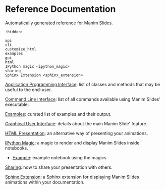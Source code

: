 # Reference Documentation

Automatically generated reference for Manim Slides.

```{toctree}
:hidden:

api
cli
customize_html
examples
gui
html
IPython magic <ipython_magic>
sharing
Sphinx Extension <sphinx_extension>
```

[Application Programming Interface](/reference/api.html): list of classes and methods that may
be useful to the end-user.

[Command Line Interface](/reference/cli.html): list of all commands available using Manim
Slides' executable.

[Examples](/reference/examples.html): curated list of examples and their output.

[Graphical User Interface](/reference/gui.html): details about the main Manim Slide' feature.

[HTML Presentation](/reference/html.html): an alternative way of presenting your animations.

[IPython Magic](/reference/ipython_magic.html): a magic to render and display Manim Slides inside notebooks.

+ [Example](/reference/magic_example.html): example notebook using the magics.

[Sharing](/reference/sharing.html): how to share your presentation with others.


[Sphinx Extension](/reference/sphinx_extension.html): a Sphinx extension for displaying Manim Slides animations within your documentation.
